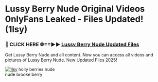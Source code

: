 # Lussy Berry Nude Original Videos 0nlyFans Leaked - Files Updated! (1lsy)

<h3>🔴 CLICK HERE 🌐==►► <a href="https://tinyurl.com/yrmya6cz" rel="nofollow">Lussy Berry Nude Updated Files</a></h3>

Get Lussy Berry Nude and all content. Now you can access all videos and pictures of Lussy Berry Nude. New Updated Files 2025!

[![1lsy](https://i.imgur.com/FMdXYCs.gif)](https://tinyurl.com/yrmya6cz)
holly berries nude<br>
nude brooke berry